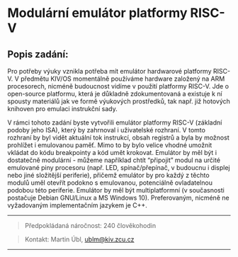 # Modulární emulátor platformy RISC-V
## Popis zadání:

Pro potřeby výuky vznikla potřeba mít emulátor hardwarové platformy RISC-V. V
předmětu KIV/OS momentálně používáme hardware založený na ARM procesorech,
nicméně budoucnost vidíme v použití platformy RISC-V. Jde o open-source
platformu, která je důkladně zdokumentovaná a existuje k ní spousty materiálů jak ve
formě výukových prostředků, tak např. již hotových knihoven pro emulaci instrukční
sady.

V rámci tohoto zadání byste vytvořili emulátor platformy RISC-V (základní podoby
jeho ISA), který by zahrnoval i uživatelské rozhraní. V tomto rozhraní by byl vidět
aktuální tok instrukcí, obsah registrů a byla by možnost prohlížet i emulovanou
paměť. Mimo to by bylo velice vhodné umožnit vkládat do kódu breakpointy a kód
umět krokovat. Emulátor by měl být i dostatečně modulární - můžeme například chtít
“připojit” modul na určité emulované piny procesoru (např. LED, spínač/přepínač, v
budoucnu i displej nebo jiné složitější periferie), přičemž emulátor by pro každý z
těchto modulů uměl otevřít podokno s emulovanou, potenciálně ovladatelnou
podobou této periferie. Emulátor by měl být multiplatformní (v současnosti postačuje
Debian GNU/Linux a MS Windows 10). Preferovaným, nicméně ne vyžadovaným
implementačním jazykem je C++.

---

> Předpokládaná náročnost: 240 člověkohodin

> Kontakt: Martin Úbl, ublm@kiv.zcu.cz

---
